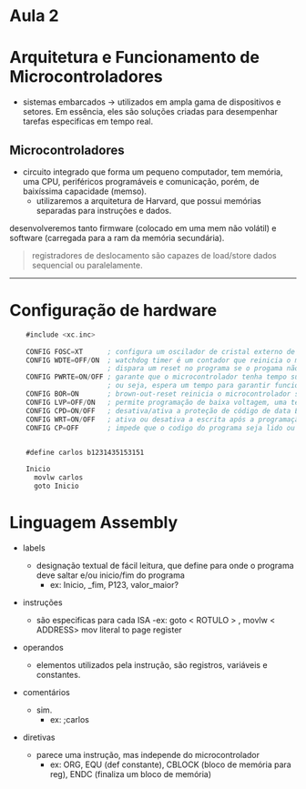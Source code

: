 # Aula 2

# Arquitetura e Funcionamento de Microcontroladores

- sistemas embarcados → utilizados em ampla gama de dispositivos e setores. Em essência, eles são soluções criadas para desempenhar tarefas especificas em tempo real.

## Microcontroladores
- circuito integrado que forma um pequeno computador, tem memória, uma CPU, periféricos programáveis e comunicação, porém, de baixíssima capacidade (memso).
    - utilizaremos a arquitetura de Harvard, que possui memórias separadas para instruções e dados.

desenvolveremos tanto firmware (colocado em uma mem não volátil) e software (carregada para a ram da memória secundária).
     
> registradores de deslocamento são capazes de load/store dados sequencial ou paralelamente.
---

# Configuração de hardware
``` asm
    #include <xc.inc>
    
    CONFIG FOSC=XT      ; configura um oscilador de cristal externo de baixa frequencia
    CONFIG WDTE=OFF/ON  ; watchdog timer é um contador que reinicia o microcontrolador se ele não for regularmente resetado pelo programa. (kicking)
                        ; dispara um reset no programa se o progama não enviar um reset ao watchdog continuo  
    CONFIG PWRTE=ON/OFF ; garante que o microcontrolador tenha tempo suficiente para establizar após ser ligado, evitando problemas de inicialização
                        ; ou seja, espera um tempo para garantir funcionamento normal dos componentes
    CONFIG BOR=ON       ; brown-out-reset reinicia o microcontrolador se a tensão cair abaixo do nivel seguro
    CONFIG LVP=OFF/ON   ; permite programação de baixa voltagem, uma tensão menor, precisa em alguns ambientes
    CONFIG CPD=ON/OFF   ; desativa/ativa a proteção de código de data EEPROM. A proteção impede a leitura desse código
    CONFIG WRT=ON/OFF   ; ativa ou desativa a escrita após a programação ser definida
    CONFIG CP=OFF       ; impede que o codigo do programa seja lido ou copiado do microcontrolador
    

    #define carlos b1231435153151   

    Inicio
      movlw carlos
      goto Inicio
```

# Linguagem Assembly
- labels
    - designação textual de fácil leitura, que define para onde o programa deve saltar e/ou inicio/fim do programa
        - ex: Inicio, _fim, P123, valor_maior?

- instruções
    - são especificas para cada ISA
        -ex: goto < ROTULO > , movlw < ADDRESS> mov literal to page register

- operandos
    - elementos utilizados pela instrução, são registros, variáveis e constantes. 

- comentários
    - sim. 
        - ex: ;carlos

- diretivas
    - parece uma instrução, mas independe do microcontrolador
        - ex: ORG, EQU (def constante), CBLOCK (bloco de memória para reg), ENDC (finaliza um bloco de memória)

